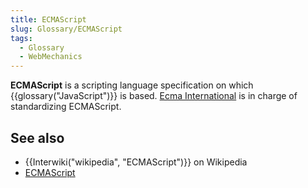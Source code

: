 ```yaml
---
title: ECMAScript
slug: Glossary/ECMAScript
tags:
  - Glossary
  - WebMechanics
---
```

**ECMAScript** is a scripting language specification on which {{glossary("JavaScript")}} is based. [Ecma International](https://www.ecma-international.org) is in charge of standardizing ECMAScript.

## See also

- {{Interwiki("wikipedia", "ECMAScript")}} on Wikipedia
- [ECMAScript](http://www.ecmascript.org/)
